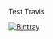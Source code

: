 Test Travis

[![Bintray](https://travis-ci.org/Lutece/we-travis.svg?branch=master)](https://travis-ci.org/Lutece/we-travis)